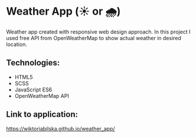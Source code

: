 # Weather App (:sunny: or :cloud_with_rain:)

Weather app created with responsive web design approach. In this project I used free API from OpenWeatherMap to show actual weather in desired location.

## Technologies:

- HTML5
- SCSS
- JavaScript ES6
- OpenWeatherMap API

## Link to application:

https://wiktoriabilska.github.io/weather_app/
